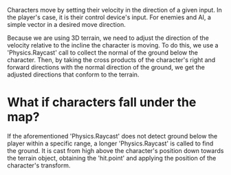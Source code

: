 Characters move by setting their velocity in the direction of a given input. In the player's case, it is their control device's input. For enemies and AI, a simple vector in a desired move direction.

Because we are using 3D terrain, we need to adjust the direction of the velocity relative to the incline the character is moving. To do this, we use a 'Physics.Raycast' call to collect the normal of the ground below the character. Then, by taking the cross products of the character's right and forward directions with the normal direction of the ground, we get the adjusted directions that conform to the terrain. 
# What if characters fall under the map?
If the aforementioned 'Physics.Raycast' does not detect ground below the player within a specific range, a longer 'Physics.Raycast' is called to find the ground. It is cast from high above the character's position down towards the terrain object, obtaining the 'hit.point' and applying the position of the character's transform.